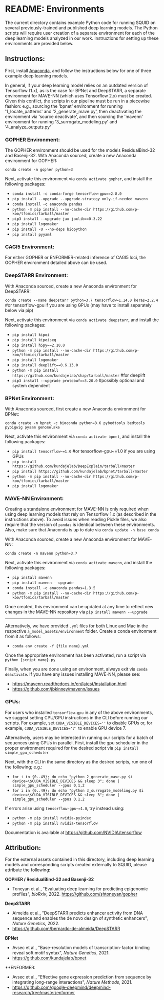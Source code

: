 # README: Environments

The current directory contains example Python code for running SQUID on several previously-trained and published deep learning models. The Python scripts will require user creation of a separate environment for each of the deep learning models analyzed in our work. Instructions for setting up these environments are provided below.

## Instructions:
First, install [Anaconda](https://docs.anaconda.com/anaconda/install), and follow the instructions below for one of three example deep learning models.

In general, if your deep learning model relies on an outdated version of Tensorflow (1.x), as is the case for BPNet and DeepSTARR, a separate environment for MAVE-NN (which uses Tensorflow 2.x) must be created. Given this conflict, the scripts in our pipeline must be run in a piecewise fashion: e.g., sourcing the 'bpnet' environment for running '1_locate_patterns' and '2_generate_mave.py', then deactivating the environment via 'source deactivate', and then sourcing the 'mavenn' environment for running '3_surrogate_modeling.py' and '4_analyze_outputs.py'


### GOPHER Environment:
The GOPHER environment should be used for the models ResidualBind-32 and Basenji-32. With Anaconda sourced, create a new Anaconda environment for GOPHER:

`conda create -n gopher python=3`

Next, activate this environment via `conda activate gopher`, and install the following packages:

- `conda install -c conda-forge tensorflow-gpu==2.8.0`
- `pip install --upgrade --upgrade-strategy only-if-needed mavenn`
- `conda install -c anaconda pandas`
- `python -m pip install --no-cache-dir https://github.com/p-koo/tfomics/tarball/master`
- `pip3 install --upgrade jax jaxlib==0.3.22`
- `pip install logomaker`
- `pip install -U --no-deps biopython`
- `pip install pyyaml`


### CAGI5 Environment:
For either GOPHER or ENFORMER-related inference of CAGI5 loci, the GOPHER environment detailed above can be used.


### DeepSTARR Environment:
With Anaconda sourced, create a new Anaconda environment for DeepSTARR:

`conda create --name deepstarr python=3.7 tensorflow=1.14.0 keras=2.2.4` #or tensorflow-gpu if you are using GPUs (may have to install separately below via pip)

Next, activate this environment via `conda activate deepstarr`, and install the following packages:

- `pip install kipoi`
- `pip install kipoiseq`
- `pip install h5py==2.10.0`
- `python -m pip install --no-cache-dir https://github.com/p-koo/tfomics/tarball/master`
- `pip install logomaker`
- `pip install deeplift==0.6.13.0`
- `python -m pip install https://github.com/kundajelab/shap/tarball/master` #for deeplift
- `pip3 install --upgrade protobuf==3.20.0` #possibly optional and system dependent


### BPNet Environment:
With Anaconda sourced, first create a new Anaconda environment for BPNet:

`conda create -n bpnet -c bioconda python=3.6 pybedtools bedtools pybigwig pysam genomelake`

Next, activate this environment via `conda activate bpnet`, and install the following packages:

- `pip install tensorflow~=1.0` #or tensorflow-gpu~=1.0 if you are using GPUs
- `pip install https://github.com/kundajelab/DeepExplain/tarball/master`
- `pip install https://github.com/kundajelab/bpnet/tarball/master`
- `python -m pip install --no-cache-dir https://github.com/p-koo/tfomics/tarball/master`
- `pip install logomaker`


### MAVE-NN Environment:
Creating a standalone environment for MAVE-NN is only required when using deep learning models that rely on Tensorflow 1.x (as described in the instructions above). To avoid issues when reading Pickle files, we also require that the version of `pandas` is identical between these environments. Also, make sure that Anaconda is up to date via `conda update -n base conda`

With Anaconda sourced, create a new Anaconda environment for MAVE-NN:

`conda create -n mavenn python=3.7`

Next, activate this environment via `conda activate mavenn`, and install the following packages:

- `pip install mavenn`
- `pip install mavenn --upgrade`
- `conda install -c anaconda pandas=1.3.5`
- `python -m pip install --no-cache-dir https://github.com/p-koo/tfomics/tarball/master`

Once created, this environment can be updated at any time to reflect new changes in the MAVE-NN repository via `pip install mavenn --upgrade`


---
Alternatively, we have provided `.yml` files for both Linux and Mac in the respective `a_model_assets/environment` folder. Create a conda environment from it as follows:
- `conda env create -f {file name}.yml`

Once the appropriate environment has been activated, run a script via `python {script name}.py`

Finally, when you are done using an environment, always exit via `conda deactivate`. If you have any issues installing MAVE-NN, please see:
- https://mavenn.readthedocs.io/en/latest/installation.html
- https://github.com/jbkinney/mavenn/issues

### GPUs:
For users who installed `tensorflow-gpu` in any of the above environments, we suggest setting CPU/GPU instructions in the CLI before running our scripts. For example, set `CUDA_VISIBLE_DEVICES=''` to disable GPUs or, for example, `CUDA_VISIBLE_DEVICES='7'` to enable GPU device 7.

Alternatively, users may be interested in running our scripts for a batch of sequences using GPUs in parallel. First, install the gpu scheduler in the proper environment required for the desired script via `pip install simple_gpu_scheduler`

Next, with the CLI in the same directory as the desired scripts, run one of the following; e.g.:
- `for i in {0..49}; do echo "python 2_generate_mave.py $i device=\$CUDA_VISIBLE_DEVICES && sleep 3"; done | simple_gpu_scheduler --gpus 0,1,2`
- `for i in {0..49}; do echo "python 3_surrogate_modeling.py $i device=\$CUDA_VISIBLE_DEVICES && sleep 3"; done | simple_gpu_scheduler --gpus 0,1,2`

If errors arise using `tensorflow-gpu~=1.0`, try instead using:
- `python -m pip install nvidia-pyindex`
- `python -m pip install nvidia-tensorflow`

Documentation is available at <https://github.com/NVIDIA/tensorflow>

## Attribution:
For the external assets contained in this directory, including deep learning models and corresponding scripts created externally to SQUID, please attribute the following:

**GOPHER / ResidualBind-32 and Basenji-32**
- Toneyan et al., "Evaluating deep learning for predicting epigenomic profiles", *bioRxiv*, 2022. https://github.com/shtoneyan/gopher

**DeepSTARR**
- Almeida et al., "DeepSTARR predicts enhancer activity from DNA sequence and enables the de novo design of synthetic enhancers", *Nature Genetics*, 2022.
- https://github.com/bernardo-de-almeida/DeepSTARR

**BPNet**
- Avsec et al., "Base-resolution models of transcription-factor binding reveal soft motif syntax", *Nature Genetics*, 2021.
- https://github.com/kundajelab/bpnet

**ENFORMER:
- Avsec et al., "Effective gene expression prediction from sequence by integrating long-range interactions", *Nature Methods*, 2021.
- https://github.com/google-deepmind/deepmind-research/tree/master/enformer

